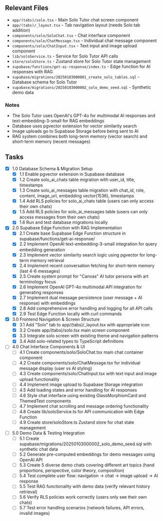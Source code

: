 ## Relevant Files

- `app/(tabs)/solo.tsx` - Main Solo Tutor chat screen component
- `app/(tabs)/_layout.tsx` - Tab navigation layout (needs Solo tab addition)
- `components/solo/SoloChat.tsx` - Chat interface component
- `components/solo/ChatMessage.tsx` - Individual chat message component
- `components/solo/ChatInput.tsx` - Text input and image upload component
- `lib/soloService.ts` - Service for Solo Tutor API calls
- `store/soloStore.ts` - Zustand store for Solo Tutor state management
- `supabase/functions/get-ai-response/index.ts` - Edge function for AI responses with RAG
- `supabase/migrations/20250103000001_create_solo_tables.sql` - Database schema for Solo Tutor
- `supabase/migrations/20250103000002_solo_demo_seed.sql` - Synthetic demo data

### Notes

- The Solo Tutor uses OpenAI's GPT-4o for multimodal AI responses and text-embedding-3-small for RAG embeddings
- Database uses pgvector extension for vector similarity search
- Image uploads go to Supabase Storage before being sent to AI
- RAG system combines both long-term memory (vector search) and short-term memory (recent messages)

## Tasks

- [x] 1.0 Database Schema & Migration Setup
  - [x] 1.1 Enable pgvector extension in Supabase database
  - [x] 1.2 Create solo_ai_chats table migration with user_id, title, timestamps
  - [x] 1.3 Create solo_ai_messages table migration with chat_id, role, content, image_url, embedding vector(1536), timestamps
  - [x] 1.4 Add RLS policies for solo_ai_chats table (users can only access their own chats)
  - [x] 1.5 Add RLS policies for solo_ai_messages table (users can only access messages from their own chats)
  - [x] 1.6 Run and test database migrations locally

- [x] 2.0 Supabase Edge Function with RAG Implementation
  - [x] 2.1 Create base Supabase Edge Function structure in supabase/functions/get-ai-response/
  - [x] 2.2 Implement OpenAI text-embedding-3-small integration for query embedding generation
  - [x] 2.3 Implement vector similarity search logic using pgvector for long-term memory retrieval
  - [x] 2.4 Implement recent conversation fetching for short-term memory (last 4-6 messages)
  - [x] 2.5 Create system prompt for "Canvas" AI tutor persona with art terminology focus
  - [x] 2.6 Implement OpenAI GPT-4o multimodal API integration for generating responses
  - [x] 2.7 Implement dual message persistence (user message + AI response) with embeddings
  - [x] 2.8 Add comprehensive error handling and logging for all API calls
  - [x] 2.9 Test Edge Function locally with curl commands

- [x] 3.0 Frontend Navigation & Screen Structure
  - [x] 3.1 Add "Solo" tab to app/(tabs)/_layout.tsx with appropriate icon
  - [x] 3.2 Create app/(tabs)/solo.tsx main screen component
  - [x] 3.3 Integrate solo screen with existing theme and navigation patterns
  - [x] 3.4 Add solo-related types to TypeScript definitions

- [ ] 4.0 Chat Interface Components & UI
  - [ ] 4.1 Create components/solo/SoloChat.tsx main chat container component
  - [ ] 4.2 Create components/solo/ChatMessage.tsx for individual message display (user vs AI styling)
  - [ ] 4.3 Create components/solo/ChatInput.tsx with text input and image upload functionality
  - [ ] 4.4 Implement image upload to Supabase Storage integration
  - [ ] 4.5 Add loading states and error handling for AI responses
  - [ ] 4.6 Style chat interface using existing GlassMorphismCard and ThemedText components
  - [ ] 4.7 Implement chat scrolling and message ordering functionality
  - [ ] 4.8 Create lib/soloService.ts for API communication with Edge Function
  - [ ] 4.9 Create store/soloStore.ts Zustand store for chat state management
  
- [ ] 5.0 Demo Data & Testing Integration
  - [ ] 5.1 Create supabase/migrations/20250103000002_solo_demo_seed.sql with synthetic chat data
  - [ ] 5.2 Generate pre-computed embeddings for demo messages using OpenAI API
  - [ ] 5.3 Create 5 diverse demo chats covering different art topics (hand proportions, perspective, color theory, composition)
  - [ ] 5.4 Test complete user flow: navigation → chat → image upload → AI response
  - [ ] 5.5 Test RAG functionality with demo data (verify relevant history retrieval)
  - [ ] 5.6 Verify RLS policies work correctly (users only see their own chats)
  - [ ] 5.7 Test error handling scenarios (network failures, API errors, invalid images) 